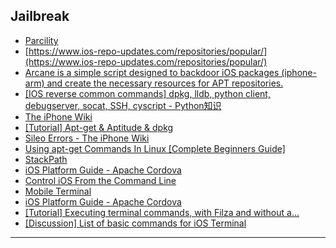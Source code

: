## Jailbreak
- [Parcility](https://parcility.co/)
- [https://www.ios-repo-updates.com/repositories/popular/](https://www.ios-repo-updates.com/repositories/popular/)
- [Arcane is a simple script designed to backdoor iOS packages (iphone-arm) and create the necessary resources for APT repositories.](https://hakin9.org/arcane-is-a-simple-script-designed-to-backdoor-ios-packages-iphone-arm-and-create-the-necessary-resources-for-apt-repositories/)
- [[IOS reverse common commands] dpkg, lldb, python client, debugserver, socat, SSH, cyscript - Python知识](https://pythonmana.com/2021/07/20210725150522446S.html)
- [The iPhone Wiki](https://theiphonewiki.com/wiki/Main_Page)
- [[Tutorial] Apt-get & Aptitude & dpkg](https://www.reddit.com/r/jailbreak/comments/6mgou6/tutorial_aptget_aptitude_dpkg/)
- [Sileo Errors - The iPhone Wiki](https://www.theiphonewiki.com/wiki/Sileo_Errors)
- [Using apt-get Commands In Linux [Complete Beginners Guide]](https://itsfoss.com/apt-get-linux-guide/)
- [StackPath](https://www.maketecheasier.com/ultimate-guide-apt-and-apt-get-commands/)
- [iOS Platform Guide - Apache Cordova](https://cordova.apache.org/docs/en/10.x/guide/platforms/ios/)
- [Control iOS From the Command Line](https://www.technorms.com/25404/control-ios-from-command-line)
- [Mobile Terminal](https://iphoneroot.com/tag/mobile-terminal/)
- [iOS Platform Guide - Apache Cordova](https://cordova.apache.org/docs/en/latest/guide/platforms/ios/tools.html)
- [[Tutorial] Executing terminal commands, with Filza and without a...](https://reddit.com/r/jailbreak/comments/pfafuq/tutorial_executing_terminal_commands_with_filza/)
- [[Discussion] List of basic commands for iOS Terminal](https://reddit.com/r/jailbreak/comments/95r4ih/discussion_list_of_basic_commands_for_ios_terminal/)
---